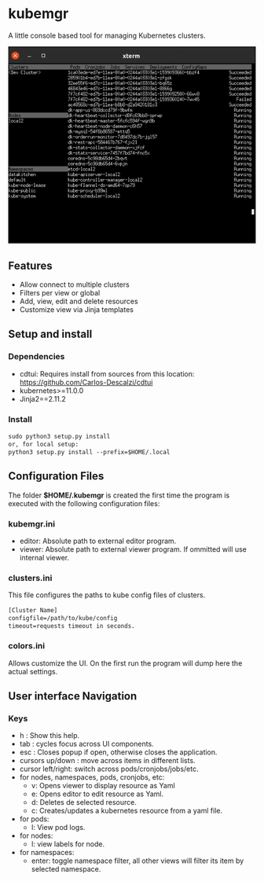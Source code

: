 # kubemgr    
A little console based tool for managing Kubernetes clusters.    
    
![Screenhost](screenshot.png?raw=true "Screenhost")    

## Features
* Allow connect to multiple clusters 
* Filters per view or global
* Add, view, edit and delete resources
* Customize view via Jinja templates
    
## Setup and install    

### Dependencies
* cdtui: Requires install from sources from this location: https://github.com/Carlos-Descalzi/cdtui
* kubernetes>=11.0.0
* Jinja2==2.11.2

### Install
    sudo python3 setup.py install    
    or, for local setup:
    python3 setup.py install --prefix=$HOME/.local

## Configuration Files

The folder **$HOME/.kubemgr** is created the first time the program is executed with the following configuration files:

### kubemgr.ini
- editor: Absolute path to external editor program.
- viewer: Absolute path to external viewer program. If ommitted will use internal viewer.

### clusters.ini
This file configures the paths to kube config files of clusters.

    [Cluster Name]
    configfile=/path/to/kube/config
    timeout=requests timeout in seconds.

### colors.ini
Allows customize the UI. On the first run the program will dump here the actual settings.

## User interface Navigation

### Keys
* h : Show this help.    
* tab : cycles focus across UI components.    
* esc : Closes popup if open, otherwise closes the application.    
* cursors up/down : move across items in different lists.    
* cursor left/right: switch across pods/cronjobs/jobs/etc.     
* for nodes, namespaces, pods, cronjobs, etc:    
  * v: Opens viewer to display resource as Yaml
  * e: Opens editor to edit resource as Yaml.    
  * d: Deletes de selected resource.
  * c: Creates/updates a kubernetes resource from a yaml file.
* for pods:           
  * l: View pod logs.    
* for nodes:          
  * l: view labels for node.    
* for namespaces:     
  * enter: toggle namespace filter, all other views will filter its item by selected namespace.
